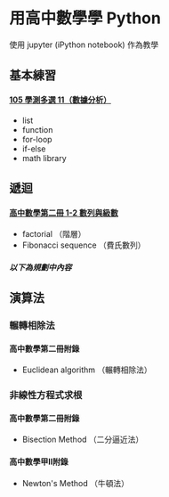 # 用高中數學學 Python
使用 jupyter (iPython notebook) 作為教學
## 基本練習
#### [105 學測多選 11（數據分析）](https://github.com/andylee830914/Python_for_HighSchool/blob/master/Practice_105_SAT_11.ipynb)
* list
* function
* for-loop
* if-else
* math library

## 遞迴
#### [高中數學第二冊 1-2 數列與級數](https://github.com/andylee830914/Python_for_HighSchool/blob/master/Practice_Recursion_B2Ch1-2.ipynb)
* factorial （階層）
* Fibonacci sequence （費氏數列）


##### 以下為規劃中內容

## 演算法
### 輾轉相除法
#### 高中數學第二冊附錄
* Euclidean algorithm （輾轉相除法）

### 非線性方程式求根
#### 高中數學第二冊附錄
* Bisection Method （二分逼近法）

#### 高中數學甲II附錄
* Newton's Method （牛頓法）
